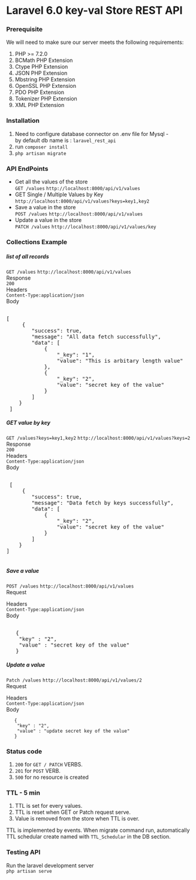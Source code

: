 # Laravel 6.0 key-val Store REST API


### Prerequisite
We will need to make sure our server meets the following requirements:
1. PHP >= 7.2.0
2. BCMath PHP Extension
3. Ctype PHP Extension
4. JSON PHP Extension
5. Mbstring PHP Extension
6. OpenSSL PHP Extension
7. PDO PHP Extension
8. Tokenizer PHP Extension
9. XML PHP Extension




### Installation

1. Need to configure database connector on .env file for Mysql - <br>
  by default db name is : `laravel_rest_api`
2. run `composer install`
3. `php artisan migrate`

### API EndPoints

* Get all the values of the store <br> 
   `GET /values` `http://localhost:8000/api/v1/values`
* GET Single / Multiple Values by Key <br />
  `http://localhost:8000/api/v1/values?keys=key1,key2`
* Save a value in the store <br> 
`POST /values` `http://localhost:8000/api/v1/values`
* Update a value in the store  <br>
`PATCH /values` `http://localhost:8000/api/v1/values/key`


### Collections Example
 ##### list of all records
 
 `GET /values` `http://localhost:8000/api/v1/values` <br>
 Response <br>
  `200` <Br>
 Headers <br>
 `Content-Type:application/json` <br>
 Body <br>
<pre> 
[
     {
        "success": true,
        "message": "All data fetch successfully",
        "data": [
            {
                "_key": "1",
                "value": "This is arbitary length value"
            },
            {
                "_key": "2",
                "value": "secret key of the value"
            }
        ]
    }
 ] 
</pre>



##### GET value by key
 
 `GET /values?keys=key1,key2` `http://localhost:8000/api/v1/values?keys=2` <br>
 Response <br>
  `200` <Br>
 Headers <br>
 `Content-Type:application/json` <br>
 Body <br>
<pre> 
 [
     {
        "success": true,
        "message": "Data fetch by keys successfully",
        "data": [
            {
                "_key": "2",
                "value": "secret key of the value"
            }
        ]
    }
]

</pre>

##### Save a value
 
 `POST /values` `http://localhost:8000/api/v1/values` <br>
Request <br>

 Headers <br>
 `Content-Type:application/json` <br>
 Body <br>
 <pre> 
   {
	"key" : "2",
	"value" : "secret key of the value"
   }
</pre>



##### Update a value
 
 `Patch /values` `http://localhost:8000/api/v1/values/2` <br>
Request <br>

 Headers <br>
 `Content-Type:application/json` <br>
 Body <br>
``` <pre> 
   {
	"key" : "2",
	"value" : "update secret key of the value"
   }
```
</pre>

### Status code
1. `200` for `GET / PATCH`  VERBS.
2. `201` for `POST` VERB.
3. `500` for no resource is created

### TTL - 5 min
1. TTL is set for every values. 
2. TTL is reset when GET or Patch request serve. 
3. Value is removed from the store when TTL is over.

TTL is implemented by events. When migrate command run, automatically TTL schedular create named with `TTL_Schedular` in the DB section.

### Testing API

Run the laravel development server <br>
`php artisan serve`
